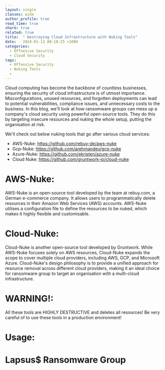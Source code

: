 ```yaml
---
layout: single
classes: wide
author_profile: true
read_time: true
share: true
related: true
title:  " Destroying Cloud Infrastructure with Nuking Tools"
date:   2024-01-13 00:18:25 +1000
categories:
  - Offnesive Security
  - Cloud Security
tags:
  - Offensive Security
  - Nuking Tools
  - 
---
```


Cloud computing has become the backbone of countless businesses, ensuring the security of cloud infrastructure is of utmost importance. Misconfigurations, unused resources, and forgotten deployments can lead to potential vulnerabilities, compliance issues, and unnecessary costs to the business.  In this blog, we'll look at how ransomware groups can mess up a company's cloud security using powerful open-source tools. They do this by targeting insecure resources and nuking the whole setup, putting the organisation at risk.

We'll check out below nuking tools that go after various cloud services:

- AWS-Nuke: https://github.com/rebuy-de/aws-nuke
- Gcp-Nuke: https://github.com/arehmandev/gcp-nuke
- Azure-Nuke: https://github.com/ekristen/azure-nuke
- Cloud Nuke: https://github.com/gruntwork-io/cloud-nuke


# AWS-Nuke:

AWS-Nuke is an open-source tool developed by the team at rebuy.com, a German e-commerce company. It allows users to programmatically delete resources in their Amazon Web Services (AWS) accounts. AWS-Nuke utilises a configuration file to define the resources to be nuked, which makes it highly flexible and customisable.

# Cloud-Nuke:
Cloud-Nuke is another open-source tool developed by Gruntwork. While AWS-Nuke focuses solely on AWS resources, Cloud-Nuke expands the scope to cover multiple cloud providers, including AWS, GCP, and Microsoft Azure. Cloud-Nuke's design philosophy is to provide a unified approach for resource removal across different cloud providers, making it an ideal choice for ransomware group to target an organisation with a multi-cloud infrastructure.

# WARNING!:

All these tools are HIGHLY DESTRUCTIVE and deletes all resources! Be very careful of to use these tools in a production environment!

# Usage:


# Lapsus$ Ransomware Group

